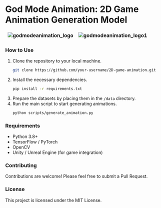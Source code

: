 # God Mode Animation: 2D Game Animation Generation Model
<style>
td, th {
   border: none!important;
}
</style>
| ![godmodeanimation_logo](https://github.com/lyogavin/godmodeanimation/blob/main/assets/godmodeanimation_logo.png?raw=true) | ![godmodeanimation_logo1](https://github.com/lyogavin/godmodeanimation/blob/main/assets/godmodeanimation_logo1.png?raw=true) |
|:---:|:---:|


### How to Use
1. Clone the repository to your local machine.
   ```bash
   git clone https://github.com/your-username/2D-game-animation.git
   ```
2. Install the necessary dependencies.
   ```bash
   pip install -r requirements.txt
   ```
3. Prepare the datasets by placing them in the `/data` directory.
4. Run the main script to start generating animations.
   ```bash
   python scripts/generate_animation.py
   ```

### Requirements
- Python 3.8+
- TensorFlow / PyTorch
- OpenCV
- Unity / Unreal Engine (for game integration)

### Contributing
Contributions are welcome! Please feel free to submit a Pull Request.

### License
This project is licensed under the MIT License.

